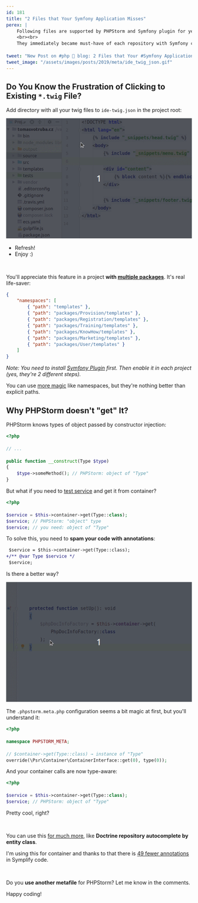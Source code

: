 ```yaml
---
id: 181
title: "2 Files that Your Symfony Application Misses"
perex: |
    Following files are supported by PHPStorm and Symfony plugin for years (since 2016) and they make working with a code so elegant. **Yet, I came across them just recently.**
    <br><br>
    They immediately became must-have of each repository with Symfony code.

tweet: "New Post on #php 🐘 blog: 2 Files that Your #Symfony Application Misses     #phpstorm #ide #twig"
tweet_image: "/assets/images/posts/2019/meta/ide_twig_json.gif"
---
```


## Do You Know the Frustration of Clicking to Existing `*.twig` File?

Add directory with all your twig files to `ide-twig.json` in the project root:

<img src="/assets/images/posts/2019/meta/ide_twig_json.gif" class="img-thumbnail">

- Refresh!
- Enjoy :)

<br>

You'll appreciate this feature in a project **with [multiple packages](/blog/2018/11/19/when-you-should-use-monorepo-and-when-local-packages/#3-local-packages)**. It's real life-saver:

```json
{
    "namespaces": [
        { "path": "templates" },
        { "path": "packages/Provision/templates" },
        { "path": "packages/Registration/templates" },
        { "path": "packages/Training/templates" },
        { "path": "packages/KnowHow/templates" },
        { "path": "packages/Marketing/templates" },
        { "path": "packages/User/templates" }
    ]
}
```

*Note: You need to install [Symfony Plugin](https://plugins.jetbrains.com/plugin/7219-symfony-plugin) first. Then enable it in each project (yes, they're 2 different steps).*

You can use [more magic](https://www.slideshare.net/Haehnchen/symfonycon-berlin-2016-symfony-plugin-for-phpstorm-3-years-later-69804748#45) like namespaces, but they're nothing better than explicit paths.

## Why PHPStorm doesn't "get" It?

PHPStorm knows types of object passed by constructor injection:

```php
<?php

// ...

public function __construct(Type $type)
{
    $type->someMethod(); // PHPStorm: object of "Type"
}
```

But what if you need to [test service](/blog/2018/05/17/how-to-test-private-services-in-symfony/) and get it from container?

```php
<?php

$service = $this->container->get(Type::class);
$service; // PHPStorm: "object" type
$service; // you need: object of "Type"
```

To solve this, you need to **spam your code with annotations**:

```diff
 $service = $this->container->get(Type::class);
+/** @var Type $service */
 $service;
```

Is there a better way?

<img src="/assets/images/posts/2019/meta/phpstorm_meta.gif" class="img-thumbnail">

The `.phpstorm.meta.php` configuration seems a bit magic at first, but you'll understand it:

```php
<?php

namespace PHPSTORM_META;

// $container->get(Type::class) → instance of "Type"
override(\Psr\Container\ContainerInterface::get(0), type(0));
```

And your container calls are now type-aware:

```php
<?php

$service = $this->container->get(Type::class);
$service; // PHPStorm: object of "Type"
```

Pretty cool, right?


<br>

You can use this [for much more](https://confluence.jetbrains.com/display/PhpStorm/PhpStorm+Advanced+Metadata), like **Doctrine repository autocomplete by entity class**.

I'm using this for container and thanks to that there is [49 fewer annotations](https://github.com/Symplify/Symplify/commit/d53003ebc41dddcb228e517c98d59de70ebc17a0) in Symplify code.

<br>

Do you **use another metafile** for PHPStorm? Let me know in the comments.


Happy coding!
